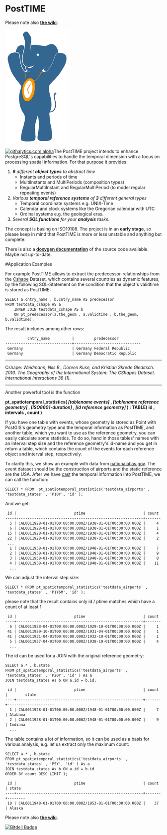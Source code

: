 # PostTIME

Please note also __[the wiki](http://www.github.com/52North/PostTIME/wiki)__.

![Logo](logo.png?raw=true)

[![githalytics.com alpha](https://cruel-carlota.pagodabox.com/b29ca19e39395452424f91c3f7bf80c8 "githalytics.com")](http://githalytics.com/52North/PostTIME)The PostTIME project intends to enhance PostgreSQL's capabilities to handle the temporal dimension with a focus on processing spatial information. For that purpose it provides:

1. *__6__ different __object types__ to abstract time*
    * Instants and periods of time
    * MultiInstants and MultiPeriods (composition types)
    * RegularMultiInstant and RegularMultiPeriod (to model regular repeating events)
2. *Various __temporal reference systems__ of __3__ different general types*
    * Temporal coordinate systems e.g. UNIX-Time
    * Calendar and clock systems like the Gregorian calendar with UTC
    * Ordinal systems e.g. the geological eras.
3. *Several __SQL functions__ for your __analysis__ tasks*.

The concept is basing on ISO19108. The project is in an __early stage__, so please keep in mind that PostTIME is more or less unstable and anything but complete.

There is also a __[doxygen documentation](http://141.30.100.164:8080/files.html)__ of the source code available. Maybe not up-to-date.

#Application Examples

For example PostTIME allows to extract the predecessor-relationships from the [Cshape](http://nils.weidmann.ws/projects/cshapes) Dataset, which contains several countries as dynamic features, by the following SQL-Statement on the condition that the object's validtime is stored as PostTIME:

```mysql
SELECT a.cntry_name , b.cntry_name AS predecessor
FROM testdata_cshape AS a
	INNER JOIN testdata_cshape AS b
	ON pt_predecessor(a.the_geom , a.validtime , b.the_geom, b.validtime);
```

The result includes among other rows:
  
```psql
          cntry_name          |         predecessor          
------------------------------+------------------------------
 Germany                      | Germany Federal Republic
 Germany                      | Germany Democratic Republic
```
* * * 
Cshape: _Weidmann, Nils B., Doreen Kuse, and Kristian Skrede Gleditsch. 2010. The Geography of the International System: The CShapes Dataset. International Interactions 36 (1)._
* * * 

Another powerful tool is the function

__pt\_spatiotemporal\_statistics( *[tablename events]* , *[tablename reference geometry]* , *[ISO8601-duration]* , *[id reference geometry]* ) : TABLE( id , intervals , count )__ 

If you have one table with events, whose geometry is stored as Point with PostGIS's geometry type and the temporal information as
PostTIME, and another table, which you want to use as the reference geometry, you can easily calculate some statistics.
To do so, hand in those tables' names with an interval step size and the reference geometry's id-name and you get in return a table, which contains 
the count of the events for each reference object and interval step, respectively.

To clarify this, we show an example with data from [nationalatlas.gov](http://nationalatlas.gov/). The event dataset should be the construction of airports and the static reference are the USA.
After we have [cast](https://github.com/52North/PostTIME#casts) the temporal information into PostTIME, we can call the function:

```mysql
SELECT * FROM  pt_spatiotemporal_statistics('testdata_airports' , 'testdata_states' , 'P10Y', 'id' );
```

And we get:

```psql
 id |                          ptime                          | count 
----+---------------------------------------------------------+-------
  5 | CAL0011928-01-01T00:00:00.000Z/1938-01-01T00:00:00.000Z |     4
  6 | CAL0011928-01-01T00:00:00.000Z/1938-01-01T00:00:00.000Z |     1
 15 | CAL0011928-01-01T00:00:00.000Z/1938-01-01T00:00:00.000Z |     4
 22 | CAL0011928-01-01T00:00:00.000Z/1938-01-01T00:00:00.000Z |     2
 ...
  1 | CAL0011938-01-01T00:00:00.000Z/1948-01-01T00:00:00.000Z |     7
  2 | CAL0011938-01-01T00:00:00.000Z/1948-01-01T00:00:00.000Z |     9
  3 | CAL0011938-01-01T00:00:00.000Z/1948-01-01T00:00:00.000Z |     8
  4 | CAL0011938-01-01T00:00:00.000Z/1948-01-01T00:00:00.000Z |    11
  ...
```

We can adjust the interval step size:
```mysql
SELECT * FROM pt_spatiotemporal_statistics('testdata_airports' , 'testdata_states' , 'P1Y6M', 'id' );
``` 
please note that the result contains only id / ptime matches which have a count of at least 1:
```psql
 id |                          ptime                          | count 
----+---------------------------------------------------------+-------
  6 | CAL0011928-04-01T00:00:00.000Z/1929-10-01T00:00:00.000Z |     1
 41 | CAL0011929-10-01T00:00:00.000Z/1931-04-01T00:00:00.000Z |     1
 41 | CAL0011931-04-01T00:00:00.000Z/1932-10-01T00:00:00.000Z |     1
  5 | CAL0011937-04-01T00:00:00.000Z/1938-10-01T00:00:00.000Z |     4
  ...
```

The id can be used for a JOIN with the original reference geometry:
```mysql
SELECT a.* , b.state 
FROM pt_spatiotemporal_statistics('testdata_airports' , 'testdata_states' , 'P20Y', 'id' ) As a 
JOIN testdata_states As b ON a.id = b.id;
``` 
```psql
 id |                          ptime                          | count |        state        
----+---------------------------------------------------------+-------+---------------------
  1 | CAL0011928-01-01T00:00:00.000Z/1948-01-01T00:00:00.000Z |     7 | Alabama
  2 | CAL0011928-01-01T00:00:00.000Z/1948-01-01T00:00:00.000Z |     9 | Indiana
  ...
``` 
The table contains a lot of information, so it can be used as a basis for various analysis, e.g. let us extract only the maximum count:
```mysql
SELECT a.* , b.state 
FROM pt_spatiotemporal_statistics('testdata_airports' , 'testdata_states' , 'P5Y', 'id' ) As a 
JOIN testdata_states As b ON a.id = b.id 
ORDER BY count DESC LIMIT 1;
``` 
```psql
 id |                          ptime                          | count | state  
----+---------------------------------------------------------+-------+--------
 10 | CAL0011948-01-01T00:00:00.000Z/1953-01-01T00:00:00.000Z |    37 | Alaska
```

Please note also __[the wiki](http://www.github.com/52North/PostTIME/wiki)__.

[![Bitdeli Badge](https://d2weczhvl823v0.cloudfront.net/52North/PostTIME/trend.png)](https://bitdeli.com/free "Bitdeli Badge")
